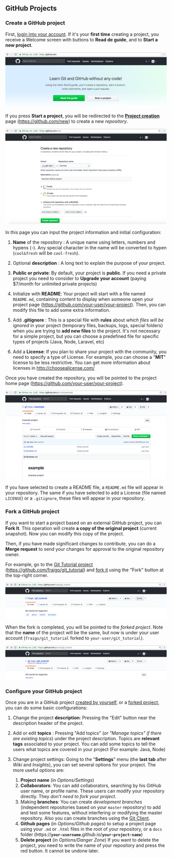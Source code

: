   
## GitHub Projects
   
### Create a GitHub project

First, [login into your account](github-account.md#login-into-your-account). If it's your **first time** creating a project, you receive a Welcome screen with buttons to **Read de guide**, and to **Start a new project**. 

![GitHub Create Project Page](../images/github-first-project.png)

If you press **Start a project**, you will be redirected to the [**Project creation**](https://github.com/new) page (https://github.com/new) to create a new *repository*.


![GitHub Settings](../images/github-new-project.png)

In this page you can input the project information and initial configuration:

1. **Name** of the repository : A unique name using letters, numbers and hypens (-). Any special character in the name will be converted to hypen (`cool&fresh` will be `cool-fresh`).

2. Optional **description** : A long text to explain the purpose of your project.

3. **Public or private**: By default, your project is **public**. If you need a private project you need to consider to **Upgrade your account** (paying $7/month for unlimited private projects)

4. Initialize with **README**: Your project will start with a file named `README.md`, containing content to display when someone open your project page (https://github.com/your-user/your-project). Then, you can modify this file to add some extra information.

5. Add **.gitignore** : This is a special file with **rules** about *which files will be ignored* in your project (temporary files, backups, logs, special folders) when you are trying to **add new files** to the project. It's not necessary for a simple project, but you can choose a predefined file for specific types of projects (Java, Node, Laravel, etc)  

6. Add a **License**: If you plan to share your project with the community, you need to specify a type of License. For example, you can choose a "**MIT**" license to be less restrictive. You can get more information about licenses in http://choosealicense.com/


Once you have created the repository, you will be pointed to the project home page (https://github.com/your-user/your-project).

![GitHub Project Page](../images/github-project.png)

If you have selected to create a README file, a `README.md` file will appear in your repository.  The same if you have selected to add a License (file named `LICENSE`) or a `.gitignore`, these files will appear in your repository.  



### Fork a GitHub project

If you want to start a project based on an external GitHub project, you can **Fork It**. This operation will create **a copy of the original project** (current snapshot). Now you can modify this copy of the project. 

Then, if you have made significant changes to contribute, you can do a **Merge request** to send your changes for approval to the original repository owner.


For example, go to the [Git Tutorial project](https://github.com/fraigo/git_tutorial)  (https://github.com/fraigo/git_tutorial) and [fork it](https://github.com/fraigo/git_tutorial/fork) using the "Fork" button at the top-right corner.


![Forking an external project](../images/github-fork-project.png)

When the fork is completed, you will be pointed to the *forked project*. Note that the **name** of the project will be the same, but now is under your user account (`fraigo/git_tutorial` forked to `your-user/git_tutorial`). 


![Forked external project](../images/github-forked-project.png)







### Configure your GitHub project


Once you are in a GitHub project [created by yourself](#create-a-git-hub-project), or a [forked project](#fork-a-git-hub-project), you can do some basic configurations:

1. Change the project **description**: Pressing the "Edit" button near the description header of the project.

2. Add or edit **topics** : Pressing "Add topics" (*or "Manage topics" if there are existing topics*) under the project description. Topics are **relevant tags** associated to your project. You can add some topics to tell the users what topics are covered in your project (For example: Java, Node)

3. Change project settings: Going to the "**Settings**" menu (the **last tab** after *Wiki* and *Insights*), you can set several options for your project. The more useful options are:

    1. **Project name** (in *Options/Settings*)
    2. **Collaborators**: You can add collaborators, searching by his GitHub user name, or profile name. These users can modify your repository directly. They *don't need to fork your project*.
    3. Making **branches**: You can create *development branches* (independent repositories based on your `master` repository) to add and test some features, without interfering or modifying the master repository. Also you can create branches using the [Git Client](git-client.md). 
    3. **Github pages** (in *Options/Github pages*) to setup a project page using your `.md` or `.html` files in the root of your repository, or a `docs` folder (https://**`your-username`**.github.io/**`your-project-name`**)
    4. **Delete project** (in *Options/Danger Zone*) If you want to delete the project, you need to write the name of your repository and press the red button. It cannot be undone later.